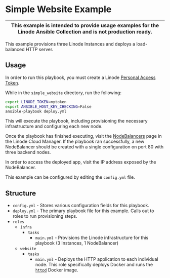 # Simple Website Example

| This example is intended to provide usage examples for the Linode Ansible Collection and is **not** production ready. |
|-----------------------------------------------------------------------------------------------------------------------|

This example provisions three Linode Instances and deploys a load-balanced HTTP server.

## Usage

In order to run this playbook, you must create a Linode [Personal Access Token](https://www.linode.com/docs/guides/getting-started-with-the-linode-api/#get-an-access-token).

While in the `simple_website` directory, run the following:

```bash
export LINODE_TOKEN=mytoken
export ANSIBLE_HOST_KEY_CHECKING=False
ansible-playbook deploy.yml
```

This will execute the playbook, including provisioning the necessary infrastructure and configuring each new node.


Once the playbook has finished executing, visit the [NodeBalancers](https://cloud.linode.com/nodebalancers) page in the Linode Cloud Manager. If the playbook ran successfully, a new NodeBalancer should be created with a single configuration on port 80 with three backend nodes.

In order to access the deployed app, visit the IP address exposed by the NodeBalancer.

This example can be configured by editing the `config.yml` file. 

## Structure

- `config.yml` - Stores various configuration fields for this playbook.
- `deploy.yml` - The primary playbook file for this example. Calls out to roles to run provisioning steps.
- `roles`
  - `infra`
    - `tasks`
      - `main.yml` - Provisions the Linode infrastructure for this playbook (3 Instances, 1 NodeBalancer)
  - `website`
    - `tasks`
      - `main.yml` - Deploys the HTTP application to each individual node. This role specifically deploys Docker and runs the [`httpd`](https://hub.docker.com/_/httpd) Docker image.